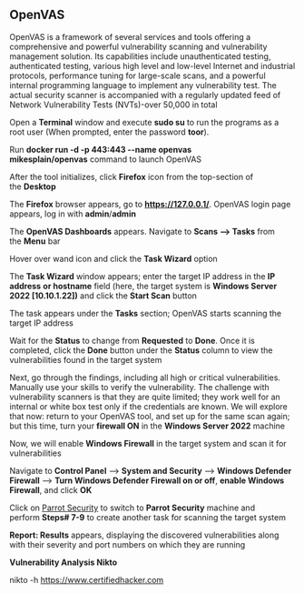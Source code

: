 
## OpenVAS

OpenVAS is a framework of several services and tools offering a comprehensive and powerful vulnerability scanning and vulnerability management solution. Its capabilities include unauthenticated testing, authenticated testing, various high level and low-level Internet and industrial protocols, performance tuning for large-scale scans, and a powerful internal programming language to implement any vulnerability test. The actual security scanner is accompanied with a regularly updated feed of Network Vulnerability Tests (NVTs)-over 50,000 in total

Open a **Terminal** window and execute **sudo su** to run the programs as a root user (When prompted, enter the password **toor**).

Run **docker run -d -p 443:443 --name openvas mikesplain/openvas** command to launch OpenVAS

After the tool initializes, click **Firefox** icon from the top-section of the **Desktop**

The **Firefox** browser appears, go to **https://127.0.0.1/**. OpenVAS login page appears, log in with **admin**/**admin**

The **OpenVAS Dashboards** appears. Navigate to **Scans --> Tasks** from the **Menu** bar

Hover over wand icon and click the **Task Wizard** option

The **Task Wizard** window appears; enter the target IP address in the **IP address** **or hostname** field (here, the target system is **Windows Server 2022 [10.10.1.22])** and click the **Start Scan** button

The task appears under the **Tasks** section; OpenVAS starts scanning the target IP address

Wait for the **Status** to change from **Requested** to **Done**. Once it is completed, click the **Done** button under the **Status** column to view the vulnerabilities found in the target system

Next, go through the findings, including all high or critical vulnerabilities. Manually use your skills to verify the vulnerability. The challenge with vulnerability scanners is that they are quite limited; they work well for an internal or white box test only if the credentials are known. We will explore that now: return to your OpenVAS tool, and set up for the same scan again; but this time, turn your **firewall ON** in the **Windows Server 2022** machine

Now, we will enable **Windows Firewall** in the target system and scan it for vulnerabilities

Navigate to **Control Panel** --> **System and Security** --> **Windows Defender Firewall** --> **Turn Windows Defender Firewall on or off**, **enable Windows Firewall**, and click **OK**

Click on [Parrot Security](https://labclient.labondemand.com/Instructions/0aafabcb-cfd4-4c46-9d80-748e2d1e35b4#) to switch to **Parrot Security** machine and perform **Steps# 7-9** to create another task for scanning the target system

**Report: Results** appears, displaying the discovered vulnerabilities along with their severity and port numbers on which they are running


**Vulnerability Analysis Nikto**

nikto -h https://www.certifiedhacker.com

